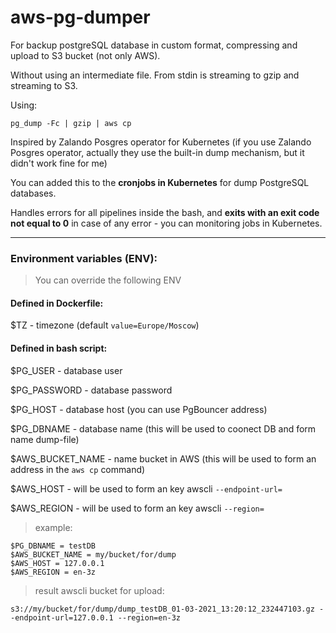 # aws-pg-dumper

For backup postgreSQL database in custom format, compressing and upload to S3 bucket (not only AWS).

Without using an intermediate file. From stdin is streaming to gzip and streaming to S3.

Using:

    pg_dump -Fc | gzip | aws cp

Inspired by Zalando Posgres operator for Kubernetes (if you use Zalando Posgres operator, actually they use the built-in dump mechanism, but it didn't work fine for me)

You can added this to the **cronjobs in Kubernetes** for dump PostgreSQL databases. 

Handles errors for all pipelines inside the bash, and **exits with an exit code not equal to 0** in case of any error - you can monitoring jobs in Kubernetes.

---

### **Environment variables (ENV):**

> You can override the following ENV

#### **Defined in Dockerfile:**

$TZ - timezone (default `value=Europe/Moscow`)

#### **Defined in bash script:**

$PG_USER - database user

$PG_PASSWORD - database password

$PG_HOST - database host (you can use PgBouncer address)

$PG_DBNAME - database name (this will be used to coonect DB and form name dump-file)

$AWS_BUCKET_NAME - name bucket in AWS (this will be used to form an address in the `aws cp` command)

$AWS_HOST - will be used to form an key awscli `--endpoint-url=`

$AWS_REGION - will be used to form an key awscli `--region=`

> example:

    $PG_DBNAME = testDB
    $AWS_BUCKET_NAME = my/bucket/for/dump
    $AWS_HOST = 127.0.0.1
    $AWS_REGION = en-3z

> result awscli bucket for upload:

    s3://my/bucket/for/dump/dump_testDB_01-03-2021_13:20:12_232447103.gz --endpoint-url=127.0.0.1 --region=en-3z
